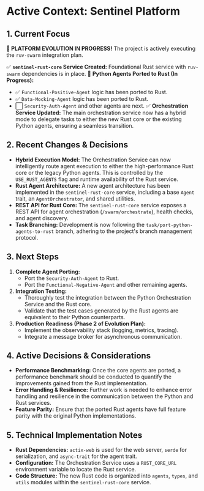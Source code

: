 # Active Context: Sentinel Platform

## 1. Current Focus

**🚀 PLATFORM EVOLUTION IN PROGRESS!** The project is actively executing the `ruv-swarm` integration plan.

✅ **`sentinel-rust-core` Service Created:** Foundational Rust service with `ruv-swarm` dependencies is in place.
🔶 **Python Agents Ported to Rust (In Progress):**
  - ✅ `Functional-Positive-Agent` logic has been ported to Rust.
  - ✅ `Data-Mocking-Agent` logic has been ported to Rust.
  - ⬜ `Security-Auth-Agent` and other agents are next.
✅ **Orchestration Service Updated:** The main orchestration service now has a hybrid mode to delegate tasks to either the new Rust core or the existing Python agents, ensuring a seamless transition.

## 2. Recent Changes & Decisions

- **Hybrid Execution Model:** The Orchestration Service can now intelligently route agent execution to either the high-performance Rust core or the legacy Python agents. This is controlled by the `USE_RUST_AGENTS` flag and runtime availability of the Rust service.
- **Rust Agent Architecture:** A new agent architecture has been implemented in the `sentinel-rust-core` service, including a base `Agent` trait, an `AgentOrchestrator`, and shared utilities.
- **REST API for Rust Core:** The `sentinel-rust-core` service exposes a REST API for agent orchestration (`/swarm/orchestrate`), health checks, and agent discovery.
- **Task Branching:** Development is now following the `task/port-python-agents-to-rust` branch, adhering to the project's branch management protocol.

## 3. Next Steps

1.  **Complete Agent Porting:**
    -   Port the `Security-Auth-Agent` to Rust.
    -   Port the `Functional-Negative-Agent` and other remaining agents.
2.  **Integration Testing:**
    -   Thoroughly test the integration between the Python Orchestration Service and the Rust core.
    -   Validate that the test cases generated by the Rust agents are equivalent to their Python counterparts.
3.  **Production Readiness (Phase 2 of Evolution Plan):**
    -   Implement the observability stack (logging, metrics, tracing).
    -   Integrate a message broker for asynchronous communication.

## 4. Active Decisions & Considerations

- **Performance Benchmarking:** Once the core agents are ported, a performance benchmark should be conducted to quantify the improvements gained from the Rust implementation.
- **Error Handling & Resilience:** Further work is needed to enhance error handling and resilience in the communication between the Python and Rust services.
- **Feature Parity:** Ensure that the ported Rust agents have full feature parity with the original Python implementations.

## 5. Technical Implementation Notes

- **Rust Dependencies:** `actix-web` is used for the web server, `serde` for serialization, and `async-trait` for the agent trait.
- **Configuration:** The Orchestration Service uses a `RUST_CORE_URL` environment variable to locate the Rust service.
- **Code Structure:** The new Rust code is organized into `agents`, `types`, and `utils` modules within the `sentinel-rust-core` service.
